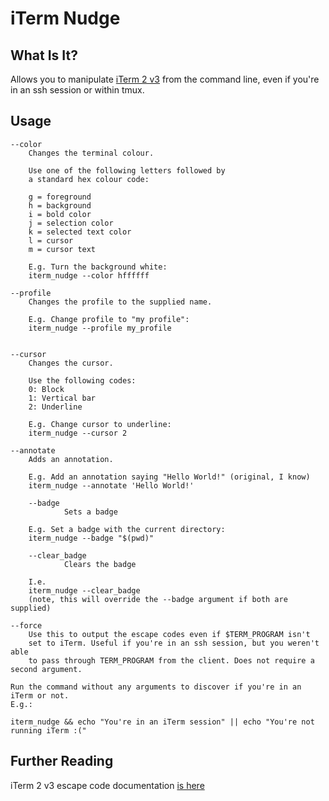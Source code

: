 # iTerm Nudge
## What Is It?
Allows you to manipulate [iTerm 2 v3](https://www.iterm2.com) from the command line, even if you're in an ssh session or within tmux.

## Usage
	--color
		Changes the terminal colour.

		Use one of the following letters followed by
		a standard hex colour code:

		g = foreground
		h = background
		i = bold color
		j = selection color
		k = selected text color
		l = cursor
		m = cursor text

		E.g. Turn the background white:
		iterm_nudge --color hffffff

	--profile
		Changes the profile to the supplied name.

		E.g. Change profile to "my profile":
		iterm_nudge --profile my_profile


	--cursor
		Changes the cursor.

		Use the following codes:
		0: Block
		1: Vertical bar
		2: Underline

		E.g. Change cursor to underline:
		iterm_nudge --cursor 2

	--annotate
		Adds an annotation.

		E.g. Add an annotation saying "Hello World!" (original, I know)
		iterm_nudge --annotate 'Hello World!'

        --badge
                Sets a badge

		E.g. Set a badge with the current directory:
		iterm_nudge --badge "$(pwd)"

        --clear_badge
                Clears the badge

		I.e.
		iterm_nudge --clear_badge
		(note, this will override the --badge argument if both are supplied)

	--force
		Use this to output the escape codes even if $TERM_PROGRAM isn't
		set to iTerm. Useful if you're in an ssh session, but you weren't able
		to pass through TERM_PROGRAM from the client. Does not require a second argument.

	Run the command without any arguments to discover if you're in an iTerm or not.
	E.g.:

	iterm_nudge && echo "You're in an iTerm session" || echo "You're not running iTerm :("

## Further Reading
iTerm 2 v3 escape code documentation [is here](https://www.iterm2.com/documentation-escape-codes.html)
